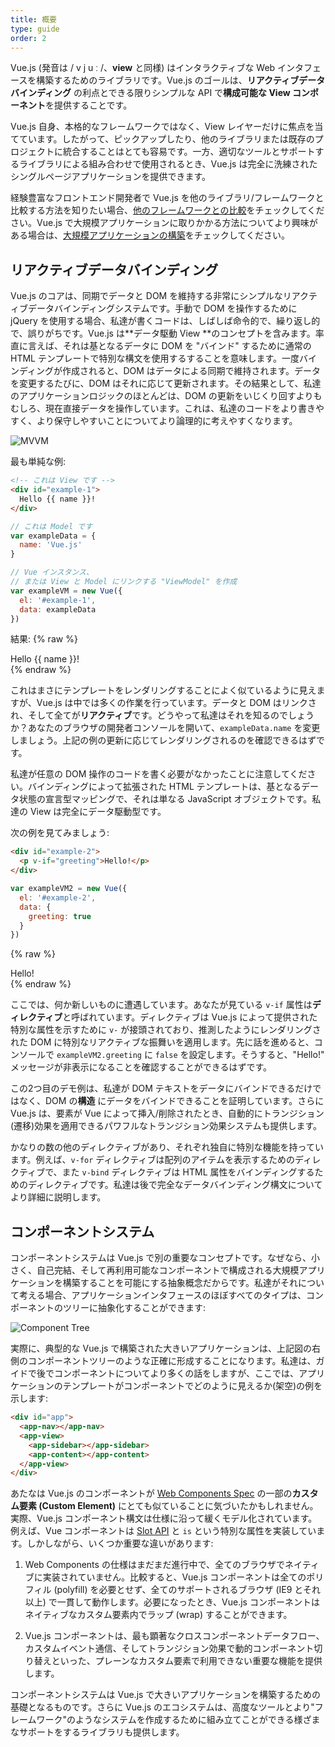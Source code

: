 ```yaml
---
title: 概要
type: guide
order: 2
---
```


Vue.js (発音は / v j u ː /、**view** と同様) はインタラクティブな Web インタフェースを構築するためのライブラリです。Vue.js のゴールは、**リアクティブデータバインディング** の利点とできる限りシンプルな API で**構成可能な View コンポーネント**を提供することです。

Vue.js 自身、本格的なフレームワークではなく、View レイヤーだけに焦点を当てています。したがって、ピックアップしたり、他のライブラリまたは既存のプロジェクトに統合することはとても容易です。一方、適切なツールとサポートするライブラリによる組み合わせで使用されるとき、Vue.js は完全に洗練されたシングルページアプリケーションを提供できます。

経験豊富なフロントエンド開発者で Vue.js を他のライブラリ/フレームワークと比較する方法を知りたい場合、[他のフレームワークとの比較](comparison.html)をチェックしてください。Vue.js で大規模アプリケーションに取りかかる方法についてより興味がある場合は、[大規模アプリケーションの構築](application.html)をチェックしてください。

## リアクティブデータバインディング

Vue.js のコアは、同期でデータと DOM を維持する非常にシンプルなリアクティブデータバインディングシステムです。手動で DOM を操作するために jQuery を使用する場合、私達が書くコードは、しばしば命令的で、繰り返し的で、誤りがちです。Vue.js は**データ駆動 View **のコンセプトを含みます。率直に言えば、それは基となるデータに DOM を "バインド" するために通常の HTML テンプレートで特別な構文を使用するすることを意味します。一度バインディングが作成されると、DOM はデータによる同期で維持されます。データを変更するたびに、DOM はそれに応じて更新されます。その結果として、私達のアプリケーションロジックのほとんどは、DOM の更新をいじくり回すよりもむしろ、現在直接データを操作しています。これは、私達のコードをより書きやすく、より保守しやすいことについてより論理的に考えやすくなります。

![MVVM](/images/mvvm.png)

最も単純な例:

``` html
<!-- これは View です -->
<div id="example-1">
  Hello {{ name }}!
</div>
```

``` js
// これは Model です
var exampleData = {
  name: 'Vue.js'
}

// Vue インスタンス、
// または View と Model にリンクする "ViewModel" を作成
var exampleVM = new Vue({
  el: '#example-1',
  data: exampleData
})
```

結果:
{% raw %}
<div id="example-1" class="demo">Hello {{ name }}!</div>
<script>
var exampleData = {
  name: 'Vue.js'
}
var exampleVM = new Vue({
  el: '#example-1',
  data: exampleData
})
</script>
{% endraw %}

これはまさにテンプレートをレンダリングすることによく似ているように見えますが、Vue.js は中では多くの作業を行っています。データと DOM はリンクされ、そして全てが**リアクティブ**です。どうやって私達はそれを知るのでしょうか？あなたのブラウザの開発者コンソールを開いて、`exampleData.name` を変更しましょう。上記の例の更新に応じてレンダリングされるのを確認できるはずです。

私達が任意の DOM 操作のコードを書く必要がなかったことに注意してください。バインディングによって拡張された HTML テンプレートは、基となるデータ状態の宣言型マッピングで、それは単なる JavaScript オブジェクトです。私達の View は完全にデータ駆動型です。

次の例を見てみましょう:

``` html
<div id="example-2">
  <p v-if="greeting">Hello!</p>
</div>
```

``` js
var exampleVM2 = new Vue({
  el: '#example-2',
  data: {
    greeting: true
  }
})
```

{% raw %}
<div id="example-2" class="demo">
  <span v-if="greeting">Hello!</span>
</div>
<script>
var exampleVM2 = new Vue({
  el: '#example-2',
  data: {
    greeting: true
  }
})
</script>
{% endraw %}

ここでは、何か新しいものに遭遇しています。あなたが見ている `v-if` 属性は**ディレクティブ**と呼ばれています。ディレクティブは Vue.js によって提供された特別な属性を示すために `v-` が接頭されており、推測したようにレンダリングされた DOM に特別なリアクティブな振舞いを適用します。先に話を進めると、コンソールで `exampleVM2.greeting` に `false` を設定します。そうすると、"Hello!" メッセージが非表示になることを確認することができるはずです。

この2つ目のデモ例は、私達が DOM テキストをデータにバインドできるだけではなく、DOM の**構造** にデータをバインドできることを証明しています。さらに Vue.js は、要素が Vue によって挿入/削除されたとき、自動的にトランジション(遷移)効果を適用できるパワフルなトランジション効果システムも提供します。

かなりの数の他のディレクティブがあり、それぞれ独自に特別な機能を持っています。例えば、`v-for` ディレクティブは配列のアイテムを表示するためのディレクティブで、また `v-bind` ディレクティブは HTML 属性をバインディングするためのディレクティブです。私達は後で完全なデータバインディング構文についてより詳細に説明します。

## コンポーネントシステム

コンポーネントシステムは Vue.js で別の重要なコンセプトです。なぜなら、小さく、自己完結、そして再利用可能なコンポーネントで構成される大規模アプリケーションを構築することを可能にする抽象概念だからです。私達がそれについて考える場合、アプリケーションインタフェースのほぼすべてのタイプは、コンポーネントのツリーに抽象化することができます:

![Component Tree](/images/components.png)

実際に、典型的な Vue.js で構築された大きいアプリケーションは、上記図の右側のコンポーネントツリーのような正確に形成することになります。私達は、ガイドで後でコンポーネントについてより多くの話をしますが、ここでは、アプリケーションのテンプレートがコンポーネントでどのように見えるか(架空)の例を示します:

``` html
<div id="app">
  <app-nav></app-nav>
  <app-view>
    <app-sidebar></app-sidebar>
    <app-content></app-content>
  </app-view>
</div>
```

あたなは Vue.js のコンポーネントが [Web Components Spec](http://www.w3.org/wiki/WebComponents/) の一部の**カスタム要素 (Custom Element)** にとても似ていることに気づいたかもしれません。実際、Vue.js コンポーネント構文は仕様に沿って緩くモデル化されています。例えば、Vue コンポーネントは [Slot API](https://github.com/w3c/webcomponents/blob/gh-pages/proposals/Slots-Proposal.md) と `is` という特別な属性を実装しています。しかしながら、いくつか重要な違いがあります:

1. Web Components の仕様はまだまだ進行中で、全てのブラウザでネイティブに実装されていません。比較すると、Vue.js コンポーネントは全てのポリフィル (polyfill) を必要とせず、全てのサポートされるブラウザ (IE9 とそれ以上) で一貫して動作します。必要になったとき、Vue.js コンポーネントはネイティブなカスタム要素内でラップ (wrap) することができます。

2. Vue.js コンポーネントは、最も顕著なクロスコンポーネントデータフロー、カスタムイベント通信、そしてトランジション効果で動的コンポーネント切り替えといった、プレーンなカスタム要素で利用できない重要な機能を提供します。

コンポーネントシステムは Vue.js で大きいアプリケーションを構築するための基礎となるものです。さらに Vue.js のエコシステムは、高度なツールとより"フレームワーク"のようなシステムを作成するために組み立てことができる様ざまなサポートをするライブラリも提供します。
